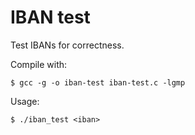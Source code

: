 # IBAN test

Test IBANs for correctness.

Compile with:
```
$ gcc -g -o iban-test iban-test.c -lgmp
```

Usage:
```
$ ./iban_test <iban>
```
